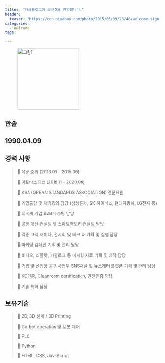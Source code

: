 ```yaml
---
title:  "테크블로그에 오신것을 환영합니다."
header:
  teaser: "https://cdn.pixabay.com/photo/2015/05/09/23/46/welcome-sign-760358__480.jpg"
categories: 
  - Welcome
tags:

---
```

<figure>
	<img src="/assets/image/그림1.png" alt="그림1" style="width:200px" >
</figure>

<H2>한솔</H2>

<h2>1990.04.09</h2>

<H2>경력 사항</H2>

> 육군 중위 (2013.03 - 2015.06)
>
> 아트라스콥코 (2016.11 - 2020.06)
>
> KSA (OREAN STANDARDS ASSOCIATION) 전문요원
>
> 기업출강 및 제휴강의 담당 (삼성전자, SK 하이닉스, 현대자동차, LG전자 등) 
>
> 외국계 기업 B2B 마케팅 담당
>
> 공장 개선 컨설팅 및 스마트팩토리 컨설팅 담당
>
> 각종 고객 세미나, 전시회 및 테크 쇼 기획 및 실행 담당
>
> 마케팅 캠페인 기획 및 관리 담당
>
> 비디오, 리플렛, 카탈로그 등 마케팅 자료 기획 및 제작 담당
>
> 기업 및 산업용 공구 사업부 SNS채널 및 뉴스레터 플랫폼 기획 및 관리 담당
>
> KC인증, Cleanroom certification, 안전인증 담당
>
> 기술 특허 담당

<h2>보유기술</h2>

> 2D, 3D 설계 / 3D Printing
>
> Co-bot operation 및 로봇 제어
>
> PLC
>
> Python
>
> HTML, CSS, JavaScript